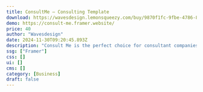 ```yaml
---
title: ConsultMe — Consulting Template
download: https://wavesdesign.lemonsqueezy.com/buy/9870f1fc-9fbe-4786-8396-93f2371144b4
demo: https://consult-me.framer.website/
price: 40
author: "Wavesdesign"
date: 2024-11-30T09:20:45.893Z
description: "Consult Me is the perfect choice for consultant companies and individuals seeking to establish a professional and trustworthy online presence. Consult Me consulting Framer template offers a seamless user experience."
ssg: ["Framer"]
css: []
ui: []
cms: []
category: [Business]
draft: false
---
```

